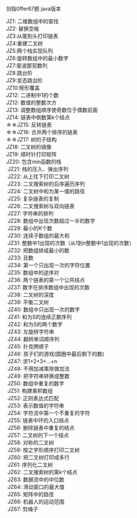 剑指0ffer67题 java版本

  JZ1: 二维数组中的查找  
  JZ2: 替换空格  
  JZ3:从尾到头打印链表  
  JZ4:重建二叉树  
  JZ5:两个栈实现队列  
  JZ6:旋转数组中的最小数字  
  JZ7:斐波那契数列  
  JZ8:跳台阶  
  JZ9:变态跳台阶  
  JZ10:矩形覆盖  
  JZ12: 二进制中1的个数  
  JZ12: 数值的整数次方  
  JZ13: 调整数组顺序使奇数位于偶数前面  
  JZ14: 链表中倒数第k个结点  
☆☆JZ15: 反转链表  
☆☆JZ16: 合并两个排序的链表  
☆☆JZ17: 树的子结构  
  JZ18: 二叉树的镜像  
  JZ19: 顺时针打印矩阵  
  JZ20: 包含min函数的栈  
  JZ21: 栈的压入、弹出序列  
  JZ22: 从上往下打印二叉树  
  JZ23: 二叉搜索树的后序遍历序列  
  JZ24: 二叉树中和为某一值的路径  
  JZ25: 复杂链表的复制  
  JZ26: 二叉搜索树与双向链表  
  JZ27: 字符串的排列  
  JZ28: 数组中出现次数超过一半的数字  
  JZ29: 最小的K个数  
  JZ30: 连续子数组的最大和  
  JZ31: 整数中1出现的次数（从1到n整数中1出现的次数）  
  JZ32: 把数组排成最小的数  
  JZ33: 丑数  
  JZ34: 第一个只出现一次的字符位置  
  JZ35: 数组中的逆序对  
  JZ36: 两个链表的第一个公共结点  
  JZ37: 数字在排序数组中出现的次数  
  JZ38: 二叉树的深度  
  JZ39: 平衡二叉树  
  JZ40: 数组中只出现一次的数字  
  JZ41: 和为S的连续正数序列  
  JZ42: 和为S的两个数字  
  JZ43: 左旋转字符串  
  JZ44: 翻转单词顺序列  
  JZ45: 扑克牌顺子  
  JZ46: 孩子们的游戏(圆圈中最后剩下的数)  
  JZ47: 求1+2+3+...+n  
  JZ48: 不用加减乘除做加法  
  JZ49: 把字符串转换成整数  
  JZ50: 数组中重复的数字  
  JZ51: 构建乘积数组  
  JZ52: 正则表达式匹配  
  JZ53: 表示数值的字符串  
  JZ54: 字符流中第一个不重复的字符  
  JZ55: 链表中环的入口结点  
  JZ56: 删除链表中重复的结点  
  JZ57: 二叉树的下一个结点  
  JZ58: 对称的二叉树  
  JZ59: 按之字形顺序打印二叉树  
  JZ60: 把二叉树打印成多行  
  JZ61: 序列化二叉树  
  JZ62: 二叉搜索树的第k个结点  
  JZ63: 数据流中的中位数  
  JZ64: 滑动窗口的最大值  
  JZ65: 矩阵中的路径  
  JZ66: 机器人的运动范围  
  JZ67: 剪绳子  
